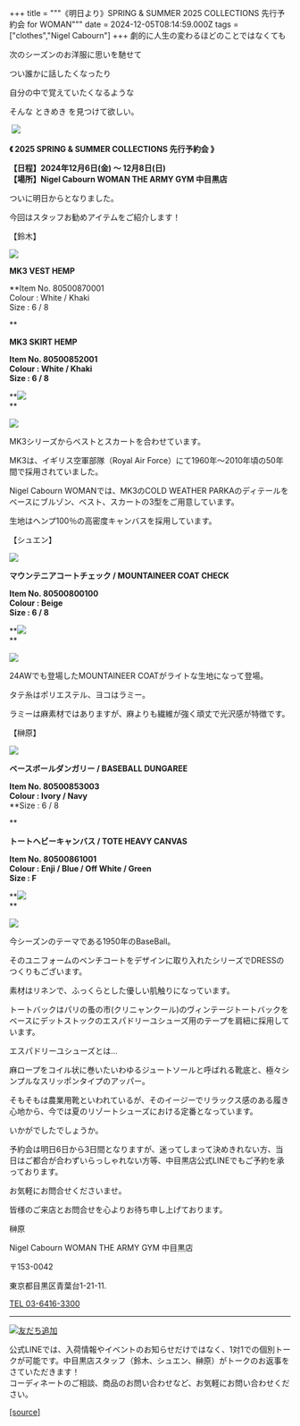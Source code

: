 +++
title = """《明日より》SPRING & SUMMER 2025 COLLECTIONS 先行予約会 for WOMAN"""
date = 2024-12-05T08:14:59.000Z
tags = ["clothes","Nigel Cabourn"]
+++
劇的に人生の変わるほどのことではなくても

次のシーズンのお洋服に思いを馳せて

つい誰かに話したくなったり

自分の中で覚えていたくなるような

そんな ときめき を見つけて欲しい。

 ![](https://cdn.shopify.com/s/files/1/0094/9295/5196/files/Source_Han_Serif_JP_d9221b0e-9ed4-47d8-a94b-90b4719858c5_480x480.png?v=1733386178)

**《 2025 SPRING & SUMMER COLLECTIONS 先行予約会 》**

**【日程】2024年12月6日(金) ～ 12月8日(日)**  
**【場所】Nigel Cabourn WOMAN THE ARMY GYM 中目黒店**

ついに明日からとなりました。

今回はスタッフお勧めアイテムをご紹介します！  
  

【鈴木】

![](https://cdn.shopify.com/s/files/1/0094/9295/5196/files/IMG_9845_25825952-9ade-4981-8659-f80fd321e9df_480x480.jpg?v=1733386243)

**MK3 VEST HEMP**

**Item No. 80500870001  
Colour : White / Khaki  
Size : 6 / 8  
  
**

**MK3 SKIRT HEMP**

**Item No. 80500852001  
Colour : White / Khaki  
Size : 6 / 8**

**![](https://cdn.shopify.com/s/files/1/0094/9295/5196/files/IMG_9857_cb8dbac6-9fa3-4d0d-90d1-e19bf7afa77b_480x480.jpg?v=1733382016)  
**

**![](https://cdn.shopify.com/s/files/1/0094/9295/5196/files/IMG_9858_47cabce1-9f43-44e2-9018-44e41aa062dc_480x480.jpg?v=1733382016)**

MK3シリーズからベストとスカートを合わせています。

MK3は、イギリス空軍部隊（Royal Air Force）にて1960年〜2010年頃の50年間で採用されていました。  
  

Nigel Cabourn WOMANでは、MK3のCOLD WEATHER PARKAのディテールをベースにブルゾン、ベスト、スカートの3型をご用意しています。

生地はヘンプ100％の高密度キャンバスを採用しています。  
  

【シュエン】

![](https://cdn.shopify.com/s/files/1/0094/9295/5196/files/IMG_9865_10c2087e-1d38-456e-af13-8b6cbb6d03a0_480x480.jpg?v=1733380614)

**マウンテニアコートチェック / MOUNTAINEER COAT CHECK**

**Item No. 80500800100  
Colour : Beige  
Size : 6 / 8**

**![](https://cdn.shopify.com/s/files/1/0094/9295/5196/files/IMG_9815_480x480.jpg?v=1733380614)  
**

**![](https://cdn.shopify.com/s/files/1/0094/9295/5196/files/IMG_9866_d2ffb1bb-2d94-4632-9c3a-4d4480c69cd6_480x480.jpg?v=1733380615)**

24AWでも登場したMOUNTAINEER COATがライトな生地になって登場。

タテ糸はポリエステル、ヨコはラミー。

ラミーは麻素材ではありますが、麻よりも繊維が強く頑丈で光沢感が特徴です。  
  

【榊原】

![](https://cdn.shopify.com/s/files/1/0094/9295/5196/files/IMG_9727_d70a172d-c418-4705-b40b-b20c9b3a36c0_480x480.jpg?v=1733380615)

**ベースボールダンガリー / BASEBALL DUNGAREE**

**Item No. 80500853003**  
**Colour : Ivory / Navy**  
**Size : 6 / 8  
  
**

**トートヘビーキャンバス / TOTE HEAVY CANVAS**

**Item No. 80500861001  
Colour : Enji / Blue / Off White / Green  
Size : F**

**![](https://cdn.shopify.com/s/files/1/0094/9295/5196/files/IMG_9748_9ef3e1a1-da88-405c-85a3-96568117f24e_480x480.jpg?v=1733380615)  
**

**![](https://cdn.shopify.com/s/files/1/0094/9295/5196/files/IMG_9751_47963e09-e1a6-49ea-ac9a-4f3e92c206d0_480x480.jpg?v=1733380616)**

今シーズンのテーマである1950年のBaseBall。

そのユニフォームのベンチコートをデザインに取り入れたシリーズでDRESSのつくりもございます。  
  

素材はリネンで、ふっくらとした優しい肌触りになっています。

トートバックはパリの蚤の市(クリニャンクール)のヴィンテージトートバックをベースにデットストックのエスパドリーユシューズ用のテープを肩紐に採用しています。  
  

エスパドリーユシューズとは…

麻ロープをコイル状に巻いたいわゆるジュートソールと呼ばれる靴底と、極々シンプルなスリッポンタイプのアッパー。

そもそもは農業用靴といわれているが、そのイージーでリラックス感のある履き心地から、今では夏のリゾートシューズにおける定番となっています。  
  
  

いかがでしたでしょうか。  
  

予約会は明日6日から3日間となりますが、迷ってしまって決めきれない方、当日はご都合が合わずいらっしゃれない方等、中目黒店公式LINEでもご予約を承っております。

お気軽にお問合せくださいませ。  
  

皆様のご来店とお問合せを心よりお待ち申し上げております。  
  
  

榊原  
  

Nigel Cabourn WOMAN THE ARMY GYM 中目黒店

〒153-0042

東京都目黒区青葉台1-21-11.

[TEL 03-6416-3300](tel:0364163300)

* * *

[![友だち追加](https://scdn.line-apps.com/n/line_add_friends/btn/ja.png)](https://lin.ee/5JWWW18)

公式LINEでは、入荷情報やイベントのお知らせだけではなく、1対1での個別トークが可能です。中目黒店スタッフ（鈴木、シュエン、榊原）がトークのお返事をさていただきます！  
コーディネートのご相談、商品のお問い合わせなど、お気軽にお問い合わせください。

[[source]](https://cabourn.jp/blogs/shop-info/nakameguro20241205)
